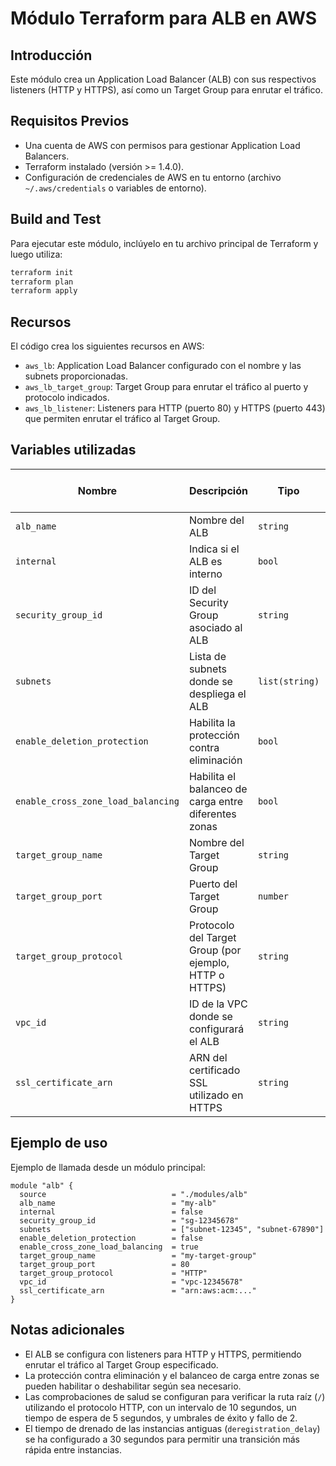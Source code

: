# Módulo Terraform para ALB en AWS

## Introducción

Este módulo crea un Application Load Balancer (ALB) con sus respectivos listeners (HTTP y HTTPS), así como un Target Group para enrutar el tráfico.

## Requisitos Previos

- Una cuenta de AWS con permisos para gestionar Application Load Balancers.
- Terraform instalado (versión >= 1.4.0).
- Configuración de credenciales de AWS en tu entorno (archivo `~/.aws/credentials` o variables de entorno).

## Build and Test

Para ejecutar este módulo, inclúyelo en tu archivo principal de Terraform y luego utiliza:

```bash
terraform init
terraform plan
terraform apply
```

## Recursos

El código crea los siguientes recursos en AWS:

- `aws_lb`: Application Load Balancer configurado con el nombre y las subnets proporcionadas.
- `aws_lb_target_group`: Target Group para enrutar el tráfico al puerto y protocolo indicados.
- `aws_lb_listener`: Listeners para HTTP (puerto 80) y HTTPS (puerto 443) que permiten enrutar el tráfico al Target Group.

## Variables utilizadas

| Nombre                             | Descripción                                            | Tipo           | Valor por defecto | Obligatorio |
| ---------------------------------- | ------------------------------------------------------ | -------------- | ----------------- | ----------- |
| `alb_name`                         | Nombre del ALB                                         | `string`       | -                 | Sí          |
| `internal`                         | Indica si el ALB es interno                            | `bool`         | `false`           | No          |
| `security_group_id`                | ID del Security Group asociado al ALB                  | `string`       | -                 | Sí          |
| `subnets`                          | Lista de subnets donde se despliega el ALB             | `list(string)` | -                 | Sí          |
| `enable_deletion_protection`       | Habilita la protección contra eliminación              | `bool`         | `false`           | No          |
| `enable_cross_zone_load_balancing` | Habilita el balanceo de carga entre diferentes zonas   | `bool`         | `true`            | No          |
| `target_group_name`                | Nombre del Target Group                                | `string`       | -                 | Sí          |
| `target_group_port`                | Puerto del Target Group                                | `number`       | -                 | Sí          |
| `target_group_protocol`            | Protocolo del Target Group (por ejemplo, HTTP o HTTPS) | `string`       | -                 | Sí          |
| `vpc_id`                           | ID de la VPC donde se configurará el ALB               | `string`       | -                 | Sí          |
| `ssl_certificate_arn`              | ARN del certificado SSL utilizado en HTTPS             | `string`       | -                 | Sí          |

## Ejemplo de uso

Ejemplo de llamada desde un módulo principal:

```hcl
module "alb" {
  source                            = "./modules/alb"
  alb_name                          = "my-alb"
  internal                          = false
  security_group_id                 = "sg-12345678"
  subnets                           = ["subnet-12345", "subnet-67890"]
  enable_deletion_protection        = false
  enable_cross_zone_load_balancing  = true
  target_group_name                 = "my-target-group"
  target_group_port                 = 80
  target_group_protocol             = "HTTP"
  vpc_id                            = "vpc-12345678"
  ssl_certificate_arn               = "arn:aws:acm:..."
}

```

## Notas adicionales

- El ALB se configura con listeners para HTTP y HTTPS, permitiendo enrutar el tráfico al Target Group especificado.
- La protección contra eliminación y el balanceo de carga entre zonas se pueden habilitar o deshabilitar según sea necesario.
- Las comprobaciones de salud se configuran para verificar la ruta raíz (`/`) utilizando el protocolo HTTP, con un intervalo de 10 segundos, un tiempo de espera de 5 segundos, y umbrales de éxito y fallo de 2.
- El tiempo de drenado de las instancias antiguas (`deregistration_delay`) se ha configurado a 30 segundos para permitir una transición más rápida entre instancias.